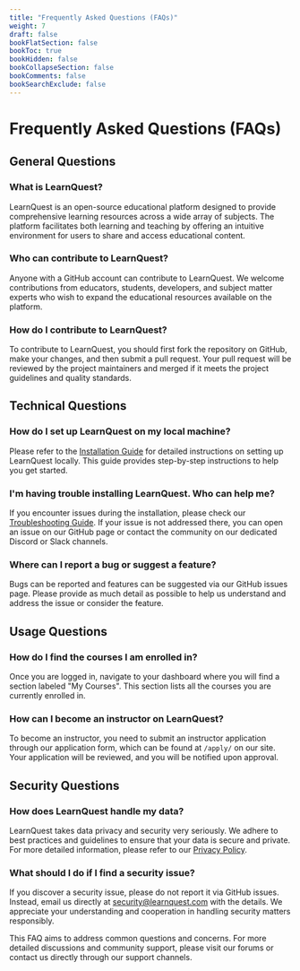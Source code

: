 ```yaml
---
title: "Frequently Asked Questions (FAQs)"
weight: 7
draft: false
bookFlatSection: false
bookToc: true
bookHidden: false
bookCollapseSection: false
bookComments: false
bookSearchExclude: false
---
```


# Frequently Asked Questions (FAQs)

## General Questions

### What is LearnQuest?

LearnQuest is an open-source educational platform designed to provide comprehensive learning resources across a wide array of subjects. The platform facilitates both learning and teaching by offering an intuitive environment for users to share and access educational content.

### Who can contribute to LearnQuest?

Anyone with a GitHub account can contribute to LearnQuest. We welcome contributions from educators, students, developers, and subject matter experts who wish to expand the educational resources available on the platform.

### How do I contribute to LearnQuest?

To contribute to LearnQuest, you should first fork the repository on GitHub, make your changes, and then submit a pull request. Your pull request will be reviewed by the project maintainers and merged if it meets the project guidelines and quality standards.

## Technical Questions

### How do I set up LearnQuest on my local machine?

Please refer to the [Installation Guide](/tc-project/docs/install/) for detailed instructions on setting up LearnQuest locally. This guide provides step-by-step instructions to help you get started.

### I'm having trouble installing LearnQuest. Who can help me?

If you encounter issues during the installation, please check our [Troubleshooting Guide](/tc-project/docs/troubleshoot/). If your issue is not addressed there, you can open an issue on our GitHub page or contact the community on our dedicated Discord or Slack channels.

### Where can I report a bug or suggest a feature?

Bugs can be reported and features can be suggested via our GitHub issues page. Please provide as much detail as possible to help us understand and address the issue or consider the feature.

## Usage Questions

### How do I find the courses I am enrolled in?

Once you are logged in, navigate to your dashboard where you will find a section labeled "My Courses". This section lists all the courses you are currently enrolled in.

### How can I become an instructor on LearnQuest?

To become an instructor, you need to submit an instructor application through our application form, which can be found at `/apply/` on our site. Your application will be reviewed, and you will be notified upon approval.

## Security Questions

### How does LearnQuest handle my data?

LearnQuest takes data privacy and security very seriously. We adhere to best practices and guidelines to ensure that your data is secure and private. For more detailed information, please refer to our [Privacy Policy](/tc-project/docs/privacy-policy/).

### What should I do if I find a security issue?

If you discover a security issue, please do not report it via GitHub issues. Instead, email us directly at [security@learnquest.com](mailto:security@learnquest.com) with the details. We appreciate your understanding and cooperation in handling security matters responsibly.

This FAQ aims to address common questions and concerns. For more detailed discussions and community support, please visit our forums or contact us directly through our support channels.
